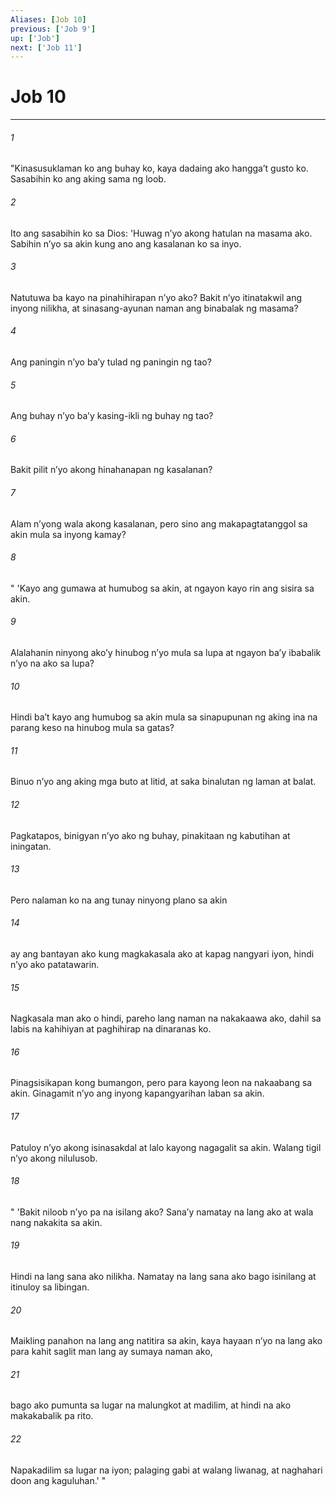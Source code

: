 ```yaml
---
Aliases: [Job 10]
previous: ['Job 9']
up: ['Job']
next: ['Job 11']
---
```

# Job 10

***






















###### 1 










"Kinasusuklaman ko ang buhay ko, kaya dadaing ako hanggaʼt gusto ko. Sasabihin ko ang aking sama ng loob. 





















###### 2 










Ito ang sasabihin ko sa Dios: 'Huwag nʼyo akong hatulan na masama ako. Sabihin nʼyo sa akin kung ano ang kasalanan ko sa inyo. 





















###### 3 










Natutuwa ba kayo na pinahihirapan nʼyo ako? Bakit nʼyo itinatakwil ang inyong nilikha, at sinasang-ayunan naman ang binabalak ng masama? 





















###### 4 










Ang paningin nʼyo baʼy tulad ng paningin ng tao? 





















###### 5 










Ang buhay nʼyo baʼy kasing-ikli ng buhay ng tao? 





















###### 6 










Bakit pilit nʼyo akong hinahanapan ng kasalanan? 





















###### 7 










Alam nʼyong wala akong kasalanan, pero sino ang makapagtatanggol sa akin mula sa inyong kamay? 





















###### 8 










" 'Kayo ang gumawa at humubog sa akin, at ngayon kayo rin ang sisira sa akin. 





















###### 9 










Alalahanin ninyong akoʼy hinubog nʼyo mula sa lupa at ngayon baʼy ibabalik nʼyo na ako sa lupa? 





















###### 10 










Hindi baʼt kayo ang humubog sa akin mula sa sinapupunan ng aking ina na parang keso na hinubog mula sa gatas? 





















###### 11 










Binuo nʼyo ang aking mga buto at litid, at saka binalutan ng laman at balat. 





















###### 12 










Pagkatapos, binigyan nʼyo ako ng buhay, pinakitaan ng kabutihan at iningatan. 





















###### 13 










Pero nalaman ko na ang tunay ninyong plano sa akin 





















###### 14 










ay ang bantayan ako kung magkakasala ako at kapag nangyari iyon, hindi nʼyo ako patatawarin. 





















###### 15 










Nagkasala man ako o hindi, pareho lang naman na nakakaawa ako, dahil sa labis na kahihiyan at paghihirap na dinaranas ko. 





















###### 16 










Pinagsisikapan kong bumangon, pero para kayong leon na nakaabang sa akin. Ginagamit nʼyo ang inyong kapangyarihan laban sa akin. 





















###### 17 










Patuloy nʼyo akong isinasakdal at lalo kayong nagagalit sa akin. Walang tigil nʼyo akong nilulusob. 





















###### 18 










" 'Bakit niloob nʼyo pa na isilang ako? Sanaʼy namatay na lang ako at wala nang nakakita sa akin. 





















###### 19 










Hindi na lang sana ako nilikha. Namatay na lang sana ako bago isinilang at itinuloy sa libingan. 





















###### 20 










Maikling panahon na lang ang natitira sa akin, kaya hayaan nʼyo na lang ako para kahit saglit man lang ay sumaya naman ako, 





















###### 21 










bago ako pumunta sa lugar na malungkot at madilim, at hindi na ako makakabalik pa rito. 





















###### 22 










Napakadilim sa lugar na iyon; palaging gabi at walang liwanag, at naghahari doon ang kaguluhan.' "
